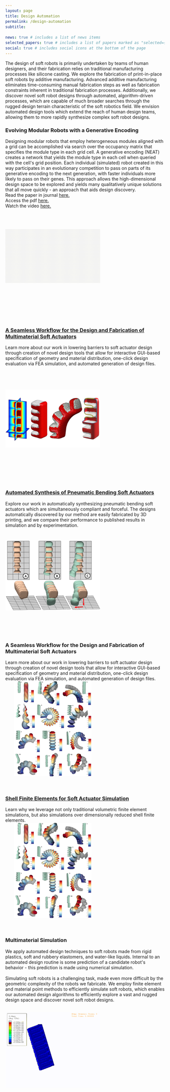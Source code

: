 ```yaml
---
layout: page
title: Design Automation
permalink: /design-automation
subtitle: 

news: true # includes a list of news items
selected_papers: true # includes a list of papers marked as "selected={true}"
social: true # includes social icons at the bottom of the page
---
```


The design of soft robots is primarily undertaken by teams of human designers, and their fabrication relies on traditional manufacturing processes like silicone casting. We explore the fabrication of print-in-place soft robots by additive manufacturing. Advanced additive manufacturing eliminates time-consuming manual fabrication steps as well as fabrication constraints inherent in traditional fabrication processes.
Additionally, we discover novel soft robot designs through automated, algorithm-driven processes, which are capable of much broader searches through the rugged design terrain characteristic of the soft robotics field. We envision automated design tools which extend the reach of human design teams, allowing them to more rapidly synthesize complex soft robot designs.

<div class="row">
    <div class="col-md-8">
        <h3> Evolving Modular Robots with a Generative Encoding </h3>
Designing modular robots that employ heterogeneous modules aligned with a grid can be accomplished via search over the occupancy matrix that specifies the module type in each grid cell. A generative encoding (NEAT) creates a network that yields the module type in each cell when queried with the cell's grid position. Each individual (simulated) robot created in this way participates in an evolutionary competition to pass on parts of its generative encoding to the next generation, with faster individuals more likely to pass on their genes. This approach allows the high-dimensional design space to be explored and yields many qualitatively unique solutions that all move quickly - an approach that aids design discovery.
        <br>
        Read the paper in journal <a href = "https://dl.acm.org/doi/abs/10.1145/2661735.2661737?casa_token=cqdW2UCil-IAAAAA:E0xyvPfPnPMNlzLgw4cgPY8x_AP6InnaFRBBwuCWClNj92YRvplx9vbZsINVxOEUYJ6EbDrh75dk1g">here.</a>
        <br>
        Access the pdf 
        <a href = "/assets/pdf/2014_Cheney-Unshackling_evolution-_evolving_soft_robots_ACMSIGEVOlution.pdf">here.</a>
        <br>
        Watch the video <a href = "https://nam10.safelinks.protection.outlook.com/?url=https%3A%2F%2Fwww.youtube.com%2Fwatch%3Fv%3Dz9ptOeByLA4&data=05%7C02%7CMonica.Gullapalli%40colorado.edu%7Ca973b22b311b45c4956608dcbb21cf6d%7C3ded8b1b070d462982e4c0b019f46057%7C1%7C0%7C638591001081180684%7CUnknown%7CTWFpbGZsb3d8eyJWIjoiMC4wLjAwMDAiLCJQIjoiV2luMzIiLCJBTiI6Ik1haWwiLCJXVCI6Mn0%3D%7C0%7C%7C%7C&sdata=QBkxsfhH4SG7s93bssxlxM8rvbwvzSn%2Bj3ZEP5%2Brpgs%3D&reserved=0">here. </a>
        <br>
    </div>
    <div class="col-md-4">
        <img src="/assets/img/design-automation/da1.gif" alt="Image Description" style="width: 300px; height: 300px; object-fit: contain;">
    </div>
</div>

<br/><br/>


<div class="row">
    <div class="col-md-8">
<a href = "/seamless-workflow"><h3> A Seamless Workflow for the Design and Fabrication of Multimaterial Soft Actuators</h3></a>

Learn more about our work in lowering barriers to soft actuator design through creation of novel design tools that allow for interactive GUI-based specification of geometry and material distribution, one-click design evaluation via FEA simulation, and automated generation of design files.
    </div>
    <div class="col-md-4">
        <img src="/assets/img/soft-actuator-synthesis/sas1.png" alt="Image Description" style="width: 300px; height: 300px; object-fit: contain;">
    </div>
</div>
<br/><br/>


<div class="row">
    <div class="col-md-8">
<a href = "/automated-synthesis"><h3>Automated Synthesis of Pneumatic Bending Soft Actuators</h3></a>
        Explore our work in automatically synthesizing pneumatic bending soft actuators which are simultaneously compliant and forceful. The designs automatically discovered by our method are easily fabricated by 3D printing, and we compare their performance to published results in simulation and by experimentation.
    </div>
    <div class="col-md-4">
        <img src="/assets/img/soft-actuator-synthesis/sas2.png" alt="Image Description" style="width: 300px; height: 300px; object-fit: contain;">
    </div>
</div>
<br/><br/>


<div class="row">
    <div class="col-md-8">
<h3> A Seamless Workflow for the Design and Fabrication of Multimaterial Soft Actuators</h3>
Learn more about our work in lowering barriers to soft actuator design through creation of novel design tools that allow for interactive GUI-based specification of geometry and material distribution, one-click design evaluation via FEA simulation, and automated generation of design files.
    </div>
    <div class="col-md-4">
        <img src="/assets/img/numerical-simulation/ns1.png" alt="Image Description" style="width: 300px; height: 300px; object-fit: contain;">
    </div>
</div>
<br/><br/>



<div class="row">
    <div class="col-md-8">
<a href = "/shell-finite"><h3>Shell Finite Elements for Soft Actuator Simulation</h3></a>
Learn why we leverage not only traditional volumetric finite element simulations, but also simulations over dimensionally reduced shell finite elements.
    </div>
    <div class="col-md-4">
        <img src="/assets/img/numerical-simulation/ns2.png" alt="Image Description" style="width: 300px; height: 300px; object-fit: contain;">
    </div>
</div>
<br/><br/>


<div class="row">
    <div class="col-md-8">
<h3> Multimaterial Simulation </h3>
We apply automated design techniques to soft robots made from rigid plastics, soft and rubbery elastomers, and water-like liquids. Internal to an automated design routine is some prediction of a candidate robot's behavior - this prediction is made using numerical simulation.
        <br/><br/>
        Simulating soft robots is a challenging task, made even more difficult by the geometric complexity of the robots we fabricate. We employ finite element and material point methods to efficiently simulate soft robots, which enables our automated design algorithms to efficiently explore a vast and rugged design space and discover novel soft robot designs.
    </div>
    <div class="col-md-4">
        <img src="/assets/img/numerical-simulation/ns3.gif" alt="Image Description" style="width: 300px; height: 300px; object-fit: contain;">
    </div>
</div>
<br/><br/>

